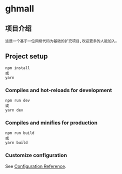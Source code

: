 # ghmall
## 项目介绍
```
这是一个基于一位网络代码为基础的扩充项目,欢迎更多的人能加入。
```
## Project setup
```
npm install
或
yarn
```

### Compiles and hot-reloads for development
```
npm run dev
或
yarn dev
```

### Compiles and minifies for production
```
npm run build
或
yarn build
```

### Customize configuration
See [Configuration Reference](https://cli.vuejs.org/config/).
